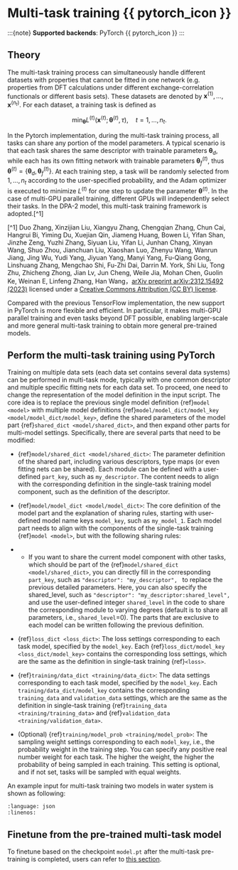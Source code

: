 # Multi-task training {{ pytorch_icon }}

:::{note}
**Supported backends**: PyTorch {{ pytorch_icon }}
:::

<!-- we plan to drop TensorFlow backend multi-task training. Replace with the PyTorch one -->

## Theory

The multi-task training process can simultaneously handle different datasets with properties that cannot be fitted in one network (e.g. properties from DFT calculations under different exchange-correlation functionals or different basis sets).
These datasets are denoted by $\boldsymbol x^{(1)}, \dots, \boldsymbol x^{(n_t)}$.
For each dataset, a training task is defined as

```math
    \min_{\boldsymbol \theta}   L^{(t)} (\boldsymbol x^{(t)}; \boldsymbol  \theta^{(t)}, \tau), \quad t=1, \dots, n_t.
```

In the Pytorch implementation, during the multi-task training process, all tasks can share any portion of the model parameters.
A typical scenario is that each task shares the same descriptor with trainable parameters $\boldsymbol{\theta}_ {d}$, while each has its own fitting network with trainable parameters $\boldsymbol{\theta}_ f^{(t)}$, thus
$\boldsymbol{\theta}^{(t)} = \{ \boldsymbol{\theta}_ {d} , \boldsymbol{\theta}_ {f}^{(t)} \}$.
At each training step, a task will be randomly selected from ${1, \dots, n_t}$ according to the user-specified probability,
and the Adam optimizer is executed to minimize $L^{(t)}$ for one step to update the parameter $\boldsymbol \theta^{(t)}$.
In the case of multi-GPU parallel training, different GPUs will independently select their tasks.
In the DPA-2 model, this multi-task training framework is adopted.[^1]

[^1] Duo Zhang, Xinzijian Liu, Xiangyu Zhang, Chengqian Zhang, Chun Cai, Hangrui Bi, Yiming Du, Xuejian Qin, Jiameng Huang, Bowen Li, Yifan Shan, Jinzhe Zeng, Yuzhi Zhang, Siyuan Liu, Yifan Li, Junhan Chang, Xinyan Wang, Shuo Zhou, Jianchuan Liu, Xiaoshan Luo, Zhenyu Wang, Wanrun Jiang, Jing Wu, Yudi Yang, Jiyuan Yang, Manyi Yang, Fu-Qiang Gong, Linshuang Zhang, Mengchao Shi, Fu-Zhi Dai, Darrin M. York, Shi Liu, Tong Zhu, Zhicheng Zhong, Jian Lv, Jun Cheng, Weile Jia, Mohan Chen, Guolin Ke, Weinan E, Linfeng Zhang, Han Wang，[arXiv preprint arXiv:2312.15492 (2023)](https://arxiv.org/abs/2312.15492) licensed under a [Creative Commons Attribution (CC BY) license](http://creativecommons.org/licenses/by/4.0/).

Compared with the previous TensorFlow implementation, the new support in PyTorch is more flexible and efficient.
In particular, it makes multi-GPU parallel training and even tasks beyond DFT possible,
enabling larger-scale and more general multi-task training to obtain more general pre-trained models.

## Perform the multi-task training using PyTorch

Training on multiple data sets (each data set contains several data systems) can be performed in multi-task mode,
typically with one common descriptor and multiple specific fitting nets for each data set.
To proceed, one need to change the representation of the model definition in the input script.
The core idea is to replace the previous single model definition {ref}`model <model>` with multiple model definitions {ref}`model/model_dict/model_key <model/model_dict/model_key>`,
define the shared parameters of the model part {ref}`shared_dict <model/shared_dict>`, and then expand other parts for multi-model settings.
Specifically, there are several parts that need to be modified:

- {ref}`model/shared_dict <model/shared_dict>`: The parameter definition of the shared part, including various descriptors,
  type maps (or even fitting nets can be shared). Each module can be defined with a user-defined `part_key`, such as `my_descriptor`.
  The content needs to align with the corresponding definition in the single-task training model component, such as the definition of the descriptor.

- {ref}`model/model_dict <model/model_dict>`: The core definition of the model part and the explanation of sharing rules,
  starting with user-defined model name keys `model_key`, such as `my_model_1`.
  Each model part needs to align with the components of the single-task training {ref}`model <model>`, but with the following sharing rules:
- - If you want to share the current model component with other tasks, which should be part of the {ref}`model/shared_dict <model/shared_dict>`,
    you can directly fill in the corresponding `part_key`, such as
    `"descriptor": "my_descriptor", `
    to replace the previous detailed parameters. Here, you can also specify the shared_level, such as
    `"descriptor": "my_descriptor:shared_level", `
    and use the user-defined integer `shared_level` in the code to share the corresponding module to varying degrees
    (default is to share all parameters, i.e., `shared_level`=0).
    The parts that are exclusive to each model can be written following the previous definition.

- {ref}`loss_dict <loss_dict>`: The loss settings corresponding to each task model, specified by the `model_key`.
  Each {ref}`loss_dict/model_key <loss_dict/model_key>` contains the corresponding loss settings,
  which are the same as the definition in single-task training {ref}`<loss>`.

- {ref}`training/data_dict <training/data_dict>`: The data settings corresponding to each task model, specified by the `model_key`.
  Each `training/data_dict/model_key` contains the corresponding `training_data` and `validation_data` settings,
  which are the same as the definition in single-task training {ref}`training_data <training/training_data>` and {ref}`validation_data <training/validation_data>`.

- (Optional) {ref}`training/model_prob <training/model_prob>`: The sampling weight settings corresponding to each `model_key`, i.e., the probability weight in the training step.
  You can specify any positive real number weight for each task. The higher the weight, the higher the probability of being sampled in each training.
  This setting is optional, and if not set, tasks will be sampled with equal weights.

An example input for multi-task training two models in water system is shown as following:

```{literalinclude} ../../examples/water_multi_task/pytorch_example/input_torch.json
:language: json
:linenos:
```

## Finetune from the pre-trained multi-task model

To finetune based on the checkpoint `model.pt` after the multi-task pre-training is completed,
users can refer to [this section](./finetuning.md#fine-tuning-from-a-multi-task-pre-trained-model).
